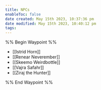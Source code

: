 ```yaml
---
title: NPCs
enableToc: false
date created: May 15th 2023, 10:37:36 pm
date modified: May 15th 2023, 10:40:12 pm
tags: 
---
```

%% Begin Waypoint %%
- [[Istrid Horn]]
- [[Renear Neverember]]
- [[Skeemo Weirdbottle]]
- [[Vajra Safahr]]
- [[Ziraj the Hunter]]

%% End Waypoint %%

